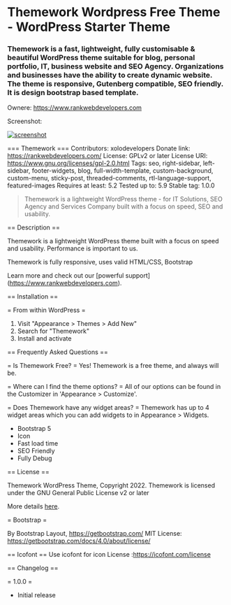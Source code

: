 # Themework Wordpress Free Theme - WordPress Starter Theme

<h3>Themework is a fast, lightweight, fully customisable &amp; beautiful WordPress theme suitable for blog, personal portfolio, IT, business website and SEO Agency. Organizations and businesses have the ability to create dynamic website. The theme is responsive, Gutenberg compatible, SEO friendly. It is design bootstrap based template.</h3>

Ownere: https://www.rankwebdevelopers.com

Screenshot:

<a href="https://ibb.co/7V16wmV"><img src="https://i.ibb.co/ZKMknDK/screenshot.png" alt="screenshot" border="0"></a><br />


=== Themework ===
Contributors: xolodevelopers
Donate link: https://rankwebdevelopers.com/
License: GPLv2 or later
License URI: https://www.gnu.org/licenses/gpl-2.0.html
Tags: seo, right-sidebar, left-sidebar, footer-widgets, blog, full-width-template, custom-background, custom-menu, sticky-post, threaded-comments, rtl-language-support, featured-images
Requires at least: 5.2
Tested up to: 5.9
Stable tag: 1.0.0

<blockquote>Themework is a lightweight WordPress theme  - for IT Solutions, SEO Agency and Services Company built with a focus on speed, SEO and usability.</blockquote>

== Description ==

Themework is a lightweight WordPress theme built with a focus on speed and usability. Performance is important to us.


Themework is fully responsive, uses valid HTML/CSS, Bootstrap 


Learn more and check out our [powerful support] (https://www.rankwebdevelopers.com).

== Installation ==

= From within WordPress =
1. Visit "Appearance > Themes > Add New"
1. Search for "Themework"
1. Install and activate

== Frequently Asked Questions ==

= Is Themework Free? =
Yes! Themework is a free theme, and always will be.

= Where can I find the theme options? =
All of our options can be found in the Customizer in 'Appearance > Customize'.

= Does Themework have any widget areas? =
Themework has up to 4 widget areas which you can add widgets to in Appearance > Widgets.

<ul dir="auto">
<li>Bootstrap 5</li>
<li>Icon</li>
<li>Fast load time</li>
<li>SEO Friendly</li>
<li>Fully Debug</li>
</ul>


== License ==

Themework WordPress Theme, Copyright 2022.
Themework is licensed under the GNU General Public License v2 or later

More details [here](http://www.gnu.org/licenses/gpl-2.0.html).


= Bootstrap =

By Bootstrap Layout, https://getbootstrap.com/
MIT License: https://getbootstrap.com/docs/4.0/about/license/


== Icofont ==
Use icofont for icon
License :https://icofont.com/license


== Changelog ==

= 1.0.0 =
* Initial release







